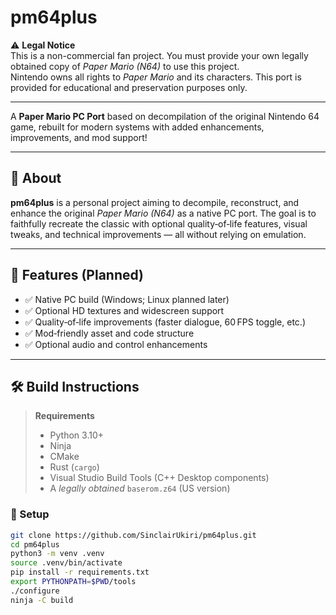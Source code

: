 # pm64plus

⚠️ **Legal Notice**  
This is a non-commercial fan project. You must provide your own legally obtained copy of *Paper Mario (N64)* to use this project.  
Nintendo owns all rights to *Paper Mario* and its characters. This port is provided for educational and preservation purposes only.

---

A **Paper Mario PC Port** based on decompilation of the original Nintendo 64 game, rebuilt for modern systems with added enhancements, improvements, and mod support!

---

## 📖 About

**pm64plus** is a personal project aiming to decompile, reconstruct, and enhance the original *Paper Mario (N64)* as a native PC port. The goal is to faithfully recreate the classic with optional quality‑of‑life features, visual tweaks, and technical improvements — all without relying on emulation.

---

## 🚀 Features (Planned)

- ✅ Native PC build (Windows; Linux planned later)  
- ✅ Optional HD textures and widescreen support  
- ✅ Quality‑of‑life improvements (faster dialogue, 60 FPS toggle, etc.)  
- ✅ Mod‑friendly asset and code structure  
- ✅ Optional audio and control enhancements  

---

## 🛠️ Build Instructions

> **Requirements**  
> - Python 3.10+  
> - Ninja  
> - CMake  
> - Rust (`cargo`)  
> - Visual Studio Build Tools (C++ Desktop components)  
> - A *legally obtained* `baserom.z64` (US version)

### 🔧 Setup

```bash
git clone https://github.com/SinclairUkiri/pm64plus.git
cd pm64plus
python3 -m venv .venv
source .venv/bin/activate
pip install -r requirements.txt
export PYTHONPATH=$PWD/tools
./configure
ninja -C build


